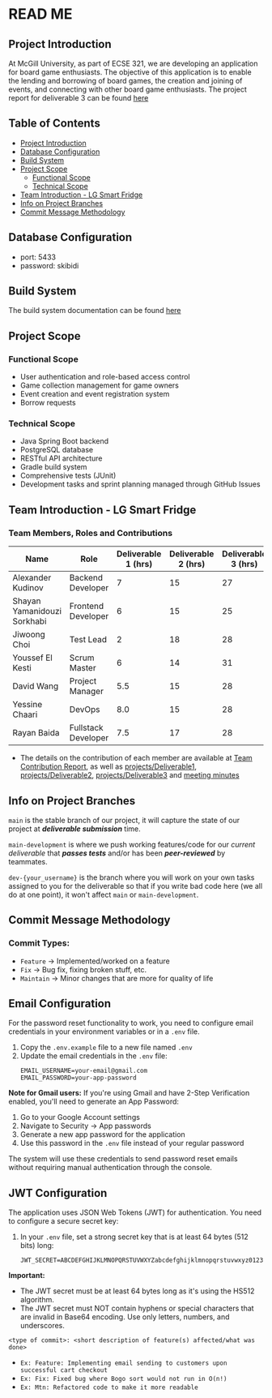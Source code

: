 # READ ME

## Project Introduction

At McGill University, as part of ECSE 321, we are developing an application for board game enthusiasts. The objective of this application is to enable the lending and borrowing of board games, the creation and joining of events, and connecting with other board game enthusiasts. The project report for deliverable 3 can be found [here](https://github.com/McGill-ECSE321-Winter2025/project-group-8/wiki/Project-Report-3)

## Table of Contents

- [Project Introduction](#project-introduction)
- [Database Configuration](#database-configuration)
- [Build System](#build-system)
- [Project Scope](#project-scope)
  - [Functional Scope](#functional-scope)
  - [Technical Scope](#technical-scope)
- [Team Introduction - LG Smart Fridge](#team-introduction---lg-smart-fridge)
- [Info on Project Branches](#info-on-project-branches)
- [Commit Message Methodology](#commit-message-methodology)

  
## Database Configuration
- port: 5433
- password: skibidi

## Build System
The build system documentation can be found [here](https://github.com/McGill-ECSE321-Winter2025/project-group-8/wiki/Build-System-Documentation)

## Project Scope
### Functional Scope
- User authentication and role-based access control
-  Game collection management for game owners
-  Event creation and event registration system
-   Borrow requests

### Technical Scope
- Java Spring Boot backend
- PostgreSQL database
- RESTful API architecture
- Gradle build system
- Comprehensive tests (JUnit)
- Development tasks and sprint planning managed through GitHub Issues

## Team Introduction - LG Smart Fridge
### Team Members, Roles and Contributions

| Name                              | Role                  | Deliverable 1 (hrs) | Deliverable 2 (hrs) | Deliverable 3 (hrs) | Total Hours |
|-----------------------------------|-----------------------|---------------------|---------------------|---------------------|-------------|
| Alexander Kudinov                | Backend Developer     | 7                   | 15                   | 27                  | 49           |
| Shayan Yamanidouzi Sorkhabi       | Frontend Developer    | 6                   | 15                   | 25                   | 46           |
| Jiwoong Choi                      | Test Lead            | 2                   | 18                   | 28                   | 48           |
| Youssef El Kesti                  | Scrum Master         | 6                   | 14                   | 31                  | 51           |
| David Wang                        | Project Manager      | 5.5                   | 15                   | 28                   | 48.5           |
| Yessine Chaari                    | DevOps               | 8.0                   | 15                   | 28                   | 51           |
| Rayan Baida                       | Fullstack Developer  | 7.5                   | 17                   | 28                   | 52.5           |
- The details on the contribution of each member are available at [Team Contribution Report](https://github.com/McGill-ECSE321-Winter2025/project-group-8/wiki/Team-contributions#team-contributions), as well as [projects/Deliverable1](https://github.com/orgs/McGill-ECSE321-Winter2025/projects/22), [projects/Deliverable2](https://github.com/orgs/McGill-ECSE321-Winter2025/projects/34), [projects/Deliverable3](https://github.com/orgs/McGill-ECSE321-Winter2025/projects/37) and [meeting minutes](https://github.com/McGill-ECSE321-Winter2025/project-group-8/wiki/Project-report#meeting-minutes)

## Info on Project Branches

```main``` is the stable branch of our project, it will capture the state of our project at ***deliverable submission*** time.

```main-development``` is where we push working features/code for our *current deliverable* that 
***passes tests*** and/or has been ***peer-reviewed*** by teammates.

```dev-{your_username}``` is the branch where you will work on your own tasks assigned to you for the deliverable so that if 
you write bad code here (we all do at one point), it won't affect ```main``` or ```main-development```.

## Commit Message Methodology

### Commit Types:
* ```Feature``` -> Implemented/worked on a feature
* ```Fix``` -> Bug fix, fixing broken stuff, etc.
* ```Maintain``` -> Minor changes that are more for quality of life




## Email Configuration

For the password reset functionality to work, you need to configure email credentials in your environment variables or in a `.env` file.

1. Copy the `.env.example` file to a new file named `.env` 
2. Update the email credentials in the `.env` file:
   ```
   EMAIL_USERNAME=your-email@gmail.com
   EMAIL_PASSWORD=your-app-password
   ```

**Note for Gmail users:** If you're using Gmail and have 2-Step Verification enabled, you'll need to generate an App Password:
1. Go to your Google Account settings
2. Navigate to Security → App passwords
3. Generate a new app password for the application
4. Use this password in the `.env` file instead of your regular password

The system will use these credentials to send password reset emails without requiring manual authentication through the console.

## JWT Configuration

The application uses JSON Web Tokens (JWT) for authentication. You need to configure a secure secret key:

1. In your `.env` file, set a strong secret key that is at least 64 bytes (512 bits) long:
   ```
   JWT_SECRET=ABCDEFGHIJKLMNOPQRSTUVWXYZabcdefghijklmnopqrstuvwxyz0123456789ABCDEFGHIJKLMNOPQRSTUVWXYZab
   ```

**Important:** 
- The JWT secret must be at least 64 bytes long as it's using the HS512 algorithm.
- The JWT secret must NOT contain hyphens or special characters that are invalid in Base64 encoding. Use only letters, numbers, and underscores.

```<type of commit>: <short description of feature(s) affected/what was done>```

* ```Ex: Feature: Implementing email sending to customers upon successful cart checkout```
* ```Ex: Fix: Fixed bug where Bogo sort would not run in O(n!)```
* ```Ex: Mtn: Refactored code to make it more readable```
